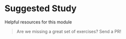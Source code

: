 # Suggested Study

Helpful resources for this module

> Are we missing a great set of exercises? Send a PR!
